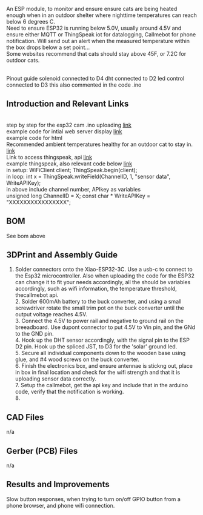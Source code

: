 
An ESP module, to monitor and ensure ensure cats are being heated enough when in an outdoor shelter where nighttime temperatures can reach below 6 degrees C. 
<br> Need to ensure ESP32 is running below 5.0V, usually around 4.5V and ensure either MQTT or ThingSpeak iot for datalogging, Callmebot for phone notification. Will send out an alert when the measured temperature within the box drops below a set point...
<br> Some websites recommend that cats should stay above 45F, or 7.2C for outdoor cats. 
<br>


<br>
Pinout guide
solenoid connected to D4
dht connected to D2
led control connected to D3
this also commented in the code .ino
<br>







## Introduction and Relevant Links
<br> step by step for the esp32 cam .ino uploading [link](https://www.youtube.com/watch?v=7-3piBHV1W0)
<br> example code for intial web server display [link](https://lastminuteengineers.com/esp32-dht11-dht22-web-server-tutorial/)
<br> example code for html 
<br> Recommended ambient temperatures healthy for an outdoor cat to stay in. [link](https://gallant.com/blog/how-cold-is-too-cold-for-your-cat-to-stay-outside/)
<br> Link to access thingspeak, api [link](https://thingspeak.com/channels/2362352/api_keys)
<br> example thingspeak, also relevant code below [link](https://randomnerdtutorials.com/esp32-thingspeak-publish-arduino/)
<br> in setup: 
  WiFiClient client; ThingSpeak.begin(client); 
<br> in loop: int x = ThingSpeak.writeField(ChannelID, 1, "sensor data", WriteAPIKey);
<br> in above include channel number, APIkey as variables
<br> unsigned long ChannelID = X;
const char * WriteAPIKey = "XXXXXXXXXXXXXXXX";

## BOM
See bom above


## 3DPrint and Assembly Guide
1. Solder connectors onto the Xiao-ESP32-3C. Use a usb-c to connect to the Esp32 microcontroller. Also when uploading the code for the ESP32 can change it to fit your needs accordingly, all the should be variables accordingly, such as wifi information, the temperature threshold, thecallmebot api.
<br> 2. Solder 600mAh battery to the buck converter, and using a small screwdriver rotate the small trim pot on the buck converter until the output voltage reaches 4.5V. 
<br> 3. Connect the 4.5V to power rail and negative to ground rail on the breeadboard. Use dupont connector to put 4.5V to Vin pin, and the GNd to the GND pin.
<br> 4. Hook up the DHT sensor accordingly, with the signal pin to the ESP D2 pin. Hook up the spliced JST, to D3 for the 'solar' ground led. 
<br> 5. Secure all individual components down to the wooden base using glue, and #4 wood screws on the buck converter.
<br> 6. Finish the electronics box, and ensure antennae is stickng out, place in box in final location and check for the wifi strength and that it is uploading sensor data correctly.
<br> 7. Setup the callmebot, get the api key and include that in the arduino code, verify that the notification is working.
<br> 8.

## CAD Files
n/a

## Gerber (PCB) Files
n/a

## Results and Improvements
Slow button responses, when trying to turn on/off GPIO button from a phone browser, and phone wifi connection.
</br> 
</br> 
